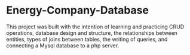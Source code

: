 # Energy-Company-Database

This project was built with the intention of learning and practicing CRUD operations, database design and structure, the relationships between entities, types of joins between tables, the writing of queries, and connecting a Mysql database to a php server.

